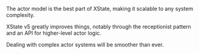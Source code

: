The actor model is the best part of XState, making it scalable to any system complexity.

XState v5 greatly improves things, notably through the receptionist pattern and an API for higher-level actor logic.

Dealing with complex actor systems will be smoother than ever.

